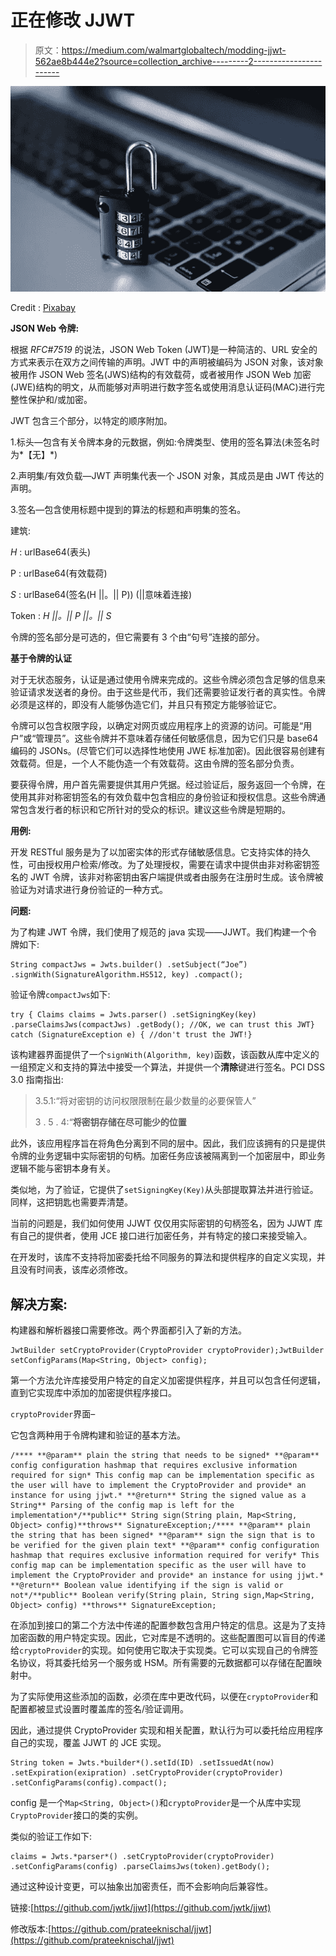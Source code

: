 # 正在修改 JJWT

> 原文：<https://medium.com/walmartglobaltech/modding-jjwt-562ae8b444e2?source=collection_archive---------2----------------------->

![](img/a23562f56f52f6f7cd0bd08092bec451.png)

Credit : [Pixabay](https://pixabay.com/en/computer-security-padlock-hacker-1591018/)

**JSON Web 令牌:**

根据 *RFC#7519* 的说法，JSON Web Token (JWT)是一种简洁的、URL 安全的方式来表示在双方之间传输的声明。JWT 中的声明被编码为 JSON 对象，该对象被用作 JSON Web 签名(JWS)结构的有效载荷，或者被用作 JSON Web 加密(JWE)结构的明文，从而能够对声明进行数字签名或使用消息认证码(MAC)进行完整性保护和/或加密。

JWT 包含三个部分，以特定的顺序附加。

1.标头—包含有关令牌本身的元数据，例如:令牌类型、使用的签名算法(未签名时为*【无】*)

2.声明集/有效负载—JWT 声明集代表一个 JSON 对象，其成员是由 JWT 传达的声明。

3.签名—包含使用标题中提到的算法的标题和声明集的签名。

建筑:

*H* : urlBase64(表头)

P : urlBase64(有效载荷)

*S* : urlBase64(签名(H ||。|| P)) (||意味着连接)

Token : *H ||。|| P ||。|| S*

令牌的签名部分是可选的，但它需要有 3 个由“句号”连接的部分。

**基于令牌的认证**

对于无状态服务，认证是通过使用令牌来完成的。这些令牌必须包含足够的信息来验证请求发送者的身份。由于这些是代币，我们还需要验证发行者的真实性。令牌必须是这样的，即没有人能够伪造它们，并且只有预定方能够验证它。

令牌可以包含权限字段，以确定对网页或应用程序上的资源的访问。可能是“用户”或“管理员”。这些令牌并不意味着存储任何敏感信息，因为它们只是 base64 编码的 JSONs。(尽管它们可以选择性地使用 JWE 标准加密)。因此很容易创建有效载荷。但是，一个人不能伪造一个有效载荷。这由令牌的签名部分负责。

要获得令牌，用户首先需要提供其用户凭据。经过验证后，服务返回一个令牌，在使用其非对称密钥签名的有效负载中包含相应的身份验证和授权信息。这些令牌通常包含发行者的标识和它所针对的受众的标识。建议这些令牌是短期的。

**用例:**

开发 RESTful 服务是为了以加密实体的形式存储敏感信息。它支持实体的持久性，可由授权用户检索/修改。为了处理授权，需要在请求中提供由非对称密钥签名的 JWT 令牌，该非对称密钥由客户端提供或者由服务在注册时生成。该令牌被验证为对请求进行身份验证的一种方式。

**问题:**

为了构建 JWT 令牌，我们使用了规范的 java 实现——JJWT。我们构建一个令牌如下:

```
String compactJws = Jwts.builder() .setSubject(“Joe”) .signWith(SignatureAlgorithm.HS512, key) .compact();
```

验证令牌`compactJws`如下:

```
try { Claims claims = Jwts.parser() .setSigningKey(key) .parseClaimsJws(compactJws) .getBody(); //OK, we can trust this JWT} catch (SignatureException e) { //don't trust the JWT!}
```

该构建器界面提供了一个`signWith(Algorithm, key)`函数，该函数从库中定义的一组预定义和支持的算法中接受一个算法，并提供一个**清除**键进行签名。PCI DSS 3.0 指南指出:

> 3.5.1:“将对密钥的访问权限限制在最少数量的必要保管人”
> 
> 3 . 5 . 4:“**将密钥存储在尽可能少的位置**

此外，该应用程序旨在将角色分离到不同的层中。因此，我们应该拥有的只是提供令牌的业务逻辑中实际密钥的句柄。加密任务应该被隔离到一个加密层中，即业务逻辑不能与密钥本身有关。

类似地，为了验证，它提供了`setSigningKey(Key)`从头部提取算法并进行验证。同样，这把钥匙也需要弄清楚。

当前的问题是，我们如何使用 JJWT 仅仅用实际密钥的句柄签名，因为 JJWT 库有自己的提供者，使用 JCE 接口进行加密任务，并有特定的接口来接受输入。

在开发时，该库不支持将加密委托给不同服务的算法和提供程序的自定义实现，并且没有时间表，该库必须修改。

## 解决方案:

构建器和解析器接口需要修改。两个界面都引入了新的方法。

```
JwtBuilder setCryptoProvider(CryptoProvider cryptoProvider);JwtBuilder setConfigParams(Map<String, Object> config);
```

第一个方法允许库接受用户特定的自定义加密提供程序，并且可以包含任何逻辑，直到它实现库中添加的加密提供程序接口。

`cryptoProvider`界面–

它包含两种用于令牌构建和验证的基本方法。

```
/**** **@param** plain the string that needs to be signed* **@param** config configuration hashmap that requires exclusive information required for sign* This config map can be implementation specific as the user will have to implement the CryptoProvider and provide* an instance for using jjwt.* **@return** String the signed value as a String** Parsing of the config map is left for the implementation*/**public** String sign(String plain, Map<String, Object> config)**throws** SignatureException;/**** **@param** plain the string that has been signed* **@param** sign the sign that is to be verified for the given plain text* **@param** config configuration hashmap that requires exclusive information required for verify* This config map can be implementation specific as the user will have to implement the CryptoProvider and provide* an instance for using jjwt.* **@return** Boolean value identifying if the sign is valid or not*/**public** Boolean verify(String plain, String sign,Map<String, Object> config) **throws** SignatureException;
```

在添加到接口的第二个方法中传递的配置参数包含用户特定的信息。这是为了支持加密函数的用户特定实现。因此，它对库是不透明的。这些配置图可以盲目的传递给`cryptoProvider`的实现。如何使用它取决于实现类。它可以实现自己的令牌签名协议，将其委托给另一个服务或 HSM。所有需要的元数据都可以存储在配置映射中。

为了实际使用这些添加的函数，必须在库中更改代码，以便在`cryptoProvider`和配置都被显式设置时覆盖库的签名/验证调用。

因此，通过提供 CryptoProvider 实现和相关配置，默认行为可以委托给应用程序自己的实现，覆盖 JJWT 的 JCE 实现。

```
String token = Jwts.*builder*().setId(ID) .setIssuedAt(now) .setExpiration(exipration) .setCryptoProvider(cryptoProvider) .setConfigParams(config).compact();
```

config 是一个`Map<String, Object>()`和`cryptoProvider`是一个从库中实现`CryptoProvider`接口的类的实例。

类似的验证工作如下:

```
claims = Jwts.*parser*() .setCryptoProvider(cryptoProvider) .setConfigParams(config) .parseClaimsJws(token).getBody();
```

通过这种设计变更，可以抽象出加密责任，而不会影响向后兼容性。

链接:[https://github.com/jwtk/jjwt](https://github.com/jwtk/jjwt)

修改版本:[https://github.com/prateeknischal/jjwt](https://github.com/prateeknischal/jjwt)